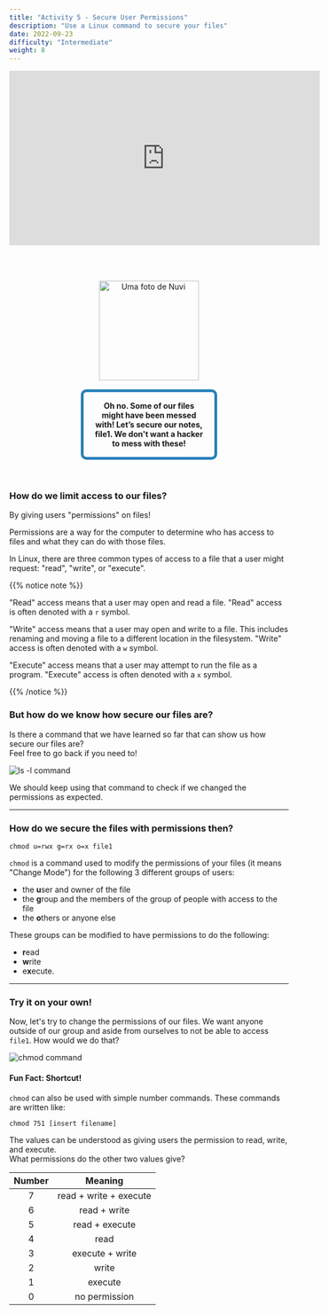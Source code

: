 ```yaml
---
title: "Activity 5 - Secure User Permissions"
description: "Use a Linux command to secure your files"
date: 2022-09-23
difficulty: "Intermediate"
weight: 8
---
```


<iframe style="display: block; margin: auto;" width="560" height="315" src="https://www.youtube.com/embed/D5Y6LH0mBi0" alt="A YouTube video on Linux Basics Activity 5" frameborder="0" allow="accelerometer; autoplay; clipboard-write; encrypted-media; gyroscope; picture-in-picture" allowfullscreen></iframe>

<div style="margin: 1rem;padding: 2rem 2rem;text-align: center;">
    <div style="display: inline-block;padding: 1rem 1rem;vertical-align: middle;">
        <img src="../images/nuvi.PNG?" alt="Uma foto de Nuvi" width="180" height="180" />
    </div>
    <div style="display: inline-block;padding: 1rem 1rem;vertical-align: middle;width:50%;border:5px solid #2980b9;border-radius:10px;font-weight: bold;">
        Oh no. Some of our files might have been messed with! Let’s secure our notes, file1. We don't want a hacker to mess with these!
    </div>
</div>

### How do we limit access to our files?

By giving users "permissions" on files!

Permissions are a way for the computer to determine who has access to files and what they can do with those files.

In Linux, there are three common types of access to a file that a user might request: "read", "write", or "execute".

{{% notice note %}}

"Read" access means that a user may open and read a file. "Read" access is often denoted with a `r` symbol.

"Write" access means that a user may open and write to a file. This includes renaming and moving a file to a different location in the filesystem. "Write" access is often denoted with a `w` symbol.

"Execute" access means that a user may attempt to run the file as a program. "Execute" access is often denoted with a `x` symbol.

{{% /notice %}}

### But how do we know how secure our files are?

Is there a command that we have learned so far that can show us how secure our files are?  
Feel free to go back if you need to!

![ls -l command](../images/Act5.1.png?classes=border,shadow)

We should keep using that command to check if we changed the permissions as expected.

---

### How do we secure the files with permissions then?

```
chmod u=rwx g=rx o=x file1
```

`chmod` is a command used to modify the permissions of your files (it means "Change Mode") for the following 3 different groups of users:

- the <b>u</b>ser and owner of the file
- the <b>g</b>roup and the members of the group of people with access to the file
- the <b>o</b>thers or anyone else

These groups can be modified to have permissions to do the following:

- <b>r</b>ead
- <b>w</b>rite
- e<b>x</b>ecute.

---

### Try it on your own!

Now, let's try to change the permissions of our files. We want anyone outside of our group and aside from ourselves to not be able to access `file1`. How would we do that?

![chmod command](../images/Act5.2.png?classes=border,shadow)

#### Fun Fact: Shortcut!

`chmod` can also be used with simple number commands. These commands are written like:

```
chmod 751 [insert filename]
```

The values can be understood as giving users the permission to read, write, and execute.  
What permissions do the other two values give?

| Number |        Meaning         |
| :----: | :--------------------: |
|   7    | read + write + execute |
|   6    |      read + write      |
|   5    |     read + execute     |
|   4    |          read          |
|   3    |    execute + write     |
|   2    |         write          |
|   1    |        execute         |
|   0    |     no permission      |
